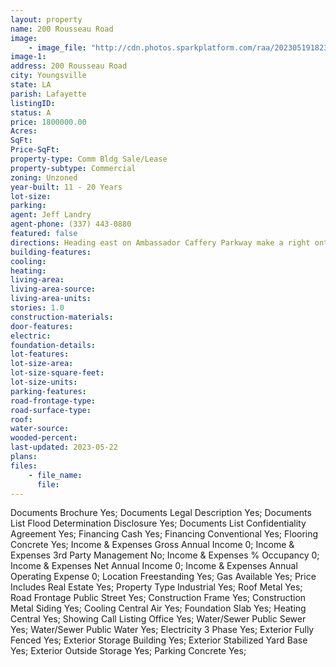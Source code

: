 ```yaml
---
layout: property
name: 200 Rousseau Road 
image:
    - image_file: "http://cdn.photos.sparkplatform.com/raa/20230519182337551213000000.jpg"
image-1:
address: 200 Rousseau Road
city: Youngsville
state: LA
parish: Lafayette
listingID: 
status: A
price: 1800000.00
Acres: 
SqFt: 
Price-SqFt: 
property-type: Comm Bldg Sale/Lease
property-subtype: Commercial
zoning: Unzoned
year-built: 11 - 20 Years
lot-size: 
parking: 
agent: Jeff Landry
agent-phone: (337) 443-0880
featured: false
directions: Heading east on Ambassador Caffery Parkway make a right onto Youngsville Hwy and then   a quick right onto Rousseau road. The property will be on your left.
building-features: 
cooling: 
heating: 
living-area: 
living-area-source: 
living-area-units: 
stories: 1.0
construction-materials: 
door-features: 
electric: 
foundation-details: 
lot-features: 
lot-size-area: 
lot-size-square-feet: 
lot-size-units: 
parking-features: 
road-frontage-type: 
road-surface-type: 
roof: 
water-source: 
wooded-percent: 
last-updated: 2023-05-22
plans: 
files:
    - file_name:
      file:
---
```

Documents	Brochure	Yes;
Documents	Legal Description	Yes;
Documents List	Flood Determination Disclosure	Yes;
Documents List	Confidentiality Agreement	Yes;
Financing	Cash	Yes;
Financing	Conventional	Yes;
Flooring	Concrete	Yes;
Income & Expenses	Gross Annual Income	0;
Income & Expenses	3rd Party Management	No;
Income & Expenses	% Occupancy	0;
Income & Expenses	Net Annual Income	0;
Income & Expenses	Annual Operating Expense	0;
Location	Freestanding	Yes;
Gas	Available	Yes;
Price Includes	Real Estate	Yes;
Property Type	Industrial	Yes;
Roof	Metal	Yes;
Road Frontage	Public Street	Yes;
Construction	Frame	Yes;
Construction	Metal Siding	Yes;
Cooling	Central Air	Yes;
Foundation	Slab	Yes;
Heating	Central	Yes;
Showing	Call Listing Office	Yes;
Water/Sewer	Public Sewer	Yes;
Water/Sewer	Public Water	Yes;
Electricity	3 Phase	Yes;
Exterior	Fully Fenced	Yes;
Exterior	Storage Building	Yes;
Exterior	Stabilized Yard Base	Yes;
Exterior	Outside Storage	Yes;
Parking	Concrete	Yes;

